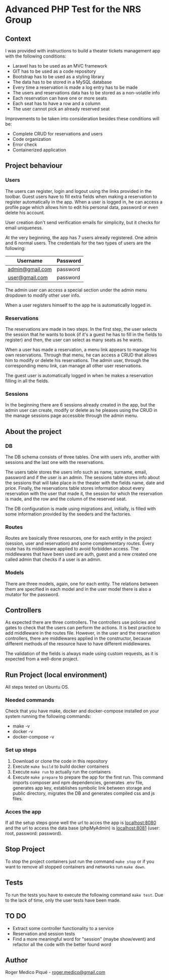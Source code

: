 # Advanced PHP Test for the NRS Group

## Context

I was provided with instructions to build a theater tickets management app
with the following conditions:

 - Laravel has to be used as an MVC framework
 - GIT has to be used as a code repository
 - Bootstrap has to be used as a styling library
 - The data has to be stored in a MySQL database
 - Every time a reservation is made a log entry has to be made
 - The users and reservations data has to be stored as a non-volatile info
 - Each reservation can have one or more seats
 - Each seat has to have a row and a column
 - The user cannot pick an already reserved seat

Improvements to be taken into consideration besides these conditions will be:
 - Complete CRUD for reservations and users
 - Code organization
 - Error check
 - Containerized application

## Project behaviour

### Users

The users can register, login and logout using the links provided in the toolbar.
Guest users have to fill extra fields when making a reservation to register automatically
in the app. When a user is logged in, he can access a profile page which allows him to
edit his personal data, password or even delete his account.

User creation don't send verification emails for simplicity, but it checks for email uniqueness.

At the very beginning, the app has 7 users already registered. One admin and 6 normal users.
The credentials for the two types of users are the following:

| Username        | Password |
|-----------------|----------|
| admin@gmail.com | password |
| user@gmail.com  | password |

The admin user can access a special section under the admin menu dropdown to modify other user info.

When a user registers himself to the app he is automatically logged in.

### Reservations

The reservations are made in two steps. In the first step, the user selects the session that
he wants to book (if it's a guest he has to fill in the fields to register)
and then, the user can select as many seats as he wants.

When a user has made a reservation, a menu link appears to manage his own reservations.
Through that menu, he can access a CRUD that allows him to modify or delete his reservations.
The admin user, through the corresponding menu link, can manage all other user reservations.

The guest user is automatically logged in when he makes a reservation filling in all the fields.

### Sessions

In the beginning there are 6 sessions already created in the app, but the admin user can create, 
modify or delete as he pleases using the CRUD in the manage sessions page accessible through
the admin menu.

## About the project 

### DB

The DB schema consists of three tables. One with users info, another with
sessions and the last one with the reservations.

The users table stores the users info such as name, surname, email, password and
if the user is an admin. The sessions table stores info about the sessions that will take place
in the theater with the fields name, date and price. Finally, the reservations table
stores information about every reservation with the user that made it, the session
for which the reservation is made, and the row and the column of the reserved seat.

The DB configuration is made using migrations and, initially, is filled
with some information provided by the seeders and the factories.

### Routes

Routes are basically three resources, one for each entity in the project (session, user and reservation)
and some complementary routes. Every route has its middleware applied to avoid forbidden access.
The middlewares that have been used are auth, guest and a new created one called admin that checks if a user is an admin.

### Models

There are three models, again, one for each entity. The relations between them are specified in each model
and in the user model there is also a mutator for the password.

## Controllers

As expected there are three controllers. The controllers use policies and gates to 
check that the users can perform the actions. It is best practice to add middleware in the
routes file. However, in the user and the reservation controllers, there are middlewares applied in 
the constructor, because different methods of the resource have to have different middlewares.

The validation of the fields is always made using custom requests, as it is expected from a well-done project.

## Run Project (local environment)
All steps tested on Ubuntu OS.
### Needed commands

Check that you have make, docker and docker-compose installed on your system running the following commands:
- make -v
- docker -v
- docker-compose -v

### Set up steps

1. Download or clone the code in this repository
2. Execute ``make build`` to build docker containers
3. Execute ``make run`` to actually run the containers
4. Execute ``make prepare`` to prepare the app for the first run. This command imports composer and npm dependencies, generates .env file, generates app key, establishes symbolic link between storage and public directory, migrates the DB and generates compiled css and js files.

### Acces the app

If all the setup steps gone well the url to acces the app is [localhost:8080](http://localhost:8080) and the url to access the data base (phpMyAdmin) is [localhost:8081](http://localhost:8081) (user: root, password: password).

## Stop Project

To stop the project containers just run the command
``make stop`` or if you want to remove all stopped containers and networks run ``make down``.

## Tests

To run the tests you have to execute the following command ``make test``.
Due to the lack of time, only the user tests have been made.

## TO DO

 - Extract some controller functionality to a service
 - Reservation and session tests
 - Find a more meaningful word for "session" (maybe show/event) and refactor all the code with the better found word

## Author

Roger Medico Piqué - [roger.medico@gmail.com](mailto:roger.medico@gmail.com)
